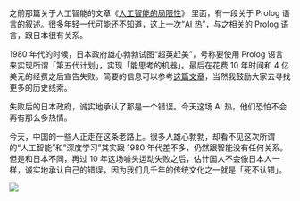 之前那篇关于人工智能的文章《[人工智能的局限性](http://www.yinwang.org/blog-cn/2017/04/23/ai)》 里面，有一段关于 Prolog 语言的叙述。很多年轻一代可能还不知道，这上一次“AI 热”，与之相关的 Prolog 语言，跟日本很有关系。

1980 年代的时候，日本政府雄心勃勃试图“超英赶美”，号称要使用 Prolog 语言来实现所谓「第五代计划」，实现「能思考的机器」。最后在花费 10 年时间和 4 亿美元的经费之后宣告失败。简要的信息可以参考[这篇文章](https://www.sjsu.edu/faculty/watkins/5thgen.htm)，当然我鼓励大家去寻找更多的历史线索。

失败后的日本政府，诚实地承认了那是一个错误。今天这场 AI 热，他们恐怕不会再有那么多热情。

今天，中国的一些人正走在这条老路上。很多人雄心勃勃，却看不见这次所谓的“人工智能”和”深度学习”其实跟 1980 年代差不多，仍然跟智能没有任何关系。但是和日本不同，再过 10 年这场噱头运动失败之后，估计国人不会像日本人一样，诚实地承认自己的错误，因为我们几千年的传统文化之一就是「死不认错」。

![](https://yinwang1.wordpress.com/wp-content/uploads/2020/10/img_1662.jpg?w=736)
